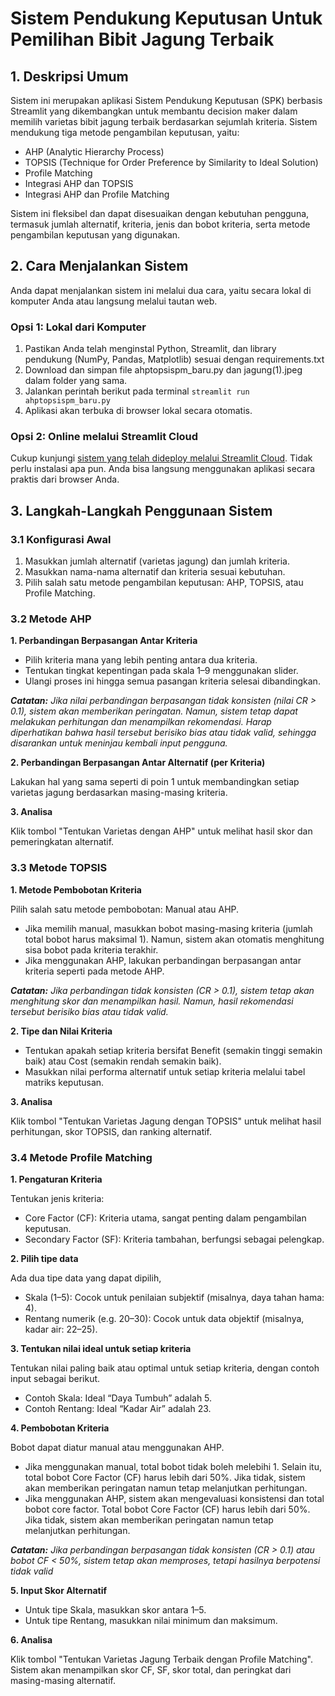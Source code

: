 # Sistem Pendukung Keputusan Untuk Pemilihan Bibit Jagung Terbaik
## 1. Deskripsi Umum
Sistem ini merupakan aplikasi Sistem Pendukung Keputusan (SPK) berbasis Streamlit yang dikembangkan untuk membantu decision maker dalam memilih varietas bibit jagung terbaik berdasarkan sejumlah kriteria. Sistem mendukung tiga metode pengambilan keputusan, yaitu:
*  AHP (Analytic Hierarchy Process)
*  TOPSIS (Technique for Order Preference by Similarity to Ideal Solution)
*  Profile Matching
*  Integrasi AHP dan TOPSIS
*  Integrasi AHP dan Profile Matching

Sistem ini fleksibel dan dapat disesuaikan dengan kebutuhan pengguna, termasuk jumlah alternatif, kriteria, jenis dan bobot kriteria, serta metode pengambilan keputusan yang digunakan.

## 2. Cara Menjalankan Sistem
Anda dapat menjalankan sistem ini melalui dua cara, yaitu secara lokal di komputer Anda atau langsung melalui tautan web.

### Opsi 1: Lokal dari Komputer
1. Pastikan Anda telah menginstal Python, Streamlit, dan library pendukung (NumPy, Pandas, Matplotlib) sesuai dengan requirements.txt
2. Download dan simpan file ahptopsispm_baru.py dan jagung(1).jpeg dalam folder yang sama.
3. Jalankan perintah berikut pada terminal
   `streamlit run ahptopsispm_baru.py`
5. Aplikasi akan terbuka di browser lokal secara otomatis.

### Opsi 2: Online melalui Streamlit Cloud
Cukup kunjungi [sistem yang telah dideploy melalui Streamlit Cloud](https://corn-seeds-decision.streamlit.app/).
Tidak perlu instalasi apa pun. Anda bisa langsung menggunakan aplikasi secara praktis dari browser Anda.

## 3. Langkah-Langkah Penggunaan Sistem
### 3.1 Konfigurasi Awal
1. Masukkan jumlah alternatif (varietas jagung) dan jumlah kriteria.
2. Masukkan nama-nama alternatif dan kriteria sesuai kebutuhan.
3. Pilih salah satu metode pengambilan keputusan: AHP, TOPSIS, atau Profile Matching.
### 3.2 Metode AHP
**1. Perbandingan Berpasangan Antar Kriteria**
   * Pilih kriteria mana yang lebih penting antara dua kriteria.
   * Tentukan tingkat kepentingan pada skala 1–9 menggunakan slider.
   * Ulangi proses ini hingga semua pasangan kriteria selesai dibandingkan.
   
   _**Catatan:** Jika nilai perbandingan berpasangan tidak konsisten (nilai CR > 0.1), sistem akan memberikan peringatan. Namun, sistem tetap dapat melakukan perhitungan dan    menampilkan rekomendasi. Harap diperhatikan bahwa hasil tersebut berisiko bias atau tidak valid, sehingga disarankan untuk meninjau kembali input pengguna._

**2. Perbandingan Berpasangan Antar Alternatif (per Kriteria)**
   
   Lakukan hal yang sama seperti di poin 1 untuk membandingkan setiap varietas jagung berdasarkan masing-masing kriteria.
   
**3. Analisa**
   
   Klik tombol "Tentukan Varietas dengan AHP" untuk melihat hasil skor dan pemeringkatan alternatif.

### 3.3 Metode TOPSIS
**1. Metode Pembobotan Kriteria**

   Pilih salah satu metode pembobotan: Manual atau AHP.
   - Jika memilih manual, masukkan bobot masing-masing kriteria (jumlah total bobot harus maksimal 1). Namun, sistem akan otomatis menghitung sisa bobot pada kriteria terakhir.
   - Jika menggunakan AHP, lakukan perbandingan berpasangan antar kriteria seperti pada metode AHP.
   
   _**Catatan:** Jika perbandingan tidak konsisten (CR > 0.1), sistem tetap akan menghitung skor dan menampilkan hasil. Namun, hasil rekomendasi tersebut berisiko bias atau tidak valid._

**2. Tipe dan Nilai Kriteria**
   * Tentukan apakah setiap kriteria bersifat Benefit (semakin tinggi semakin baik) atau Cost (semakin rendah semakin baik).
   * Masukkan nilai performa alternatif untuk setiap kriteria melalui tabel matriks keputusan.

**3. Analisa**
   
   Klik tombol "Tentukan Varietas Jagung dengan TOPSIS" untuk melihat hasil perhitungan, skor TOPSIS, dan ranking alternatif.

### 3.4 Metode Profile Matching

**1. Pengaturan Kriteria**

   Tentukan jenis kriteria:
   - Core Factor (CF): Kriteria utama, sangat penting dalam pengambilan keputusan.
   - Secondary Factor (SF): Kriteria tambahan, berfungsi sebagai pelengkap.

**2. Pilih tipe data**

Ada dua tipe data yang dapat dipilih,
- Skala (1–5): Cocok untuk penilaian subjektif (misalnya, daya tahan hama: 4).
- Rentang numerik (e.g. 20–30): Cocok untuk data objektif (misalnya, kadar air: 22–25).

**3. Tentukan nilai ideal untuk setiap kriteria**

Tentukan nilai paling baik atau optimal untuk setiap kriteria, dengan contoh input sebagai berikut.
- Contoh Skala: Ideal “Daya Tumbuh” adalah 5.
- Contoh Rentang: Ideal “Kadar Air” adalah 23.

**4. Pembobotan Kriteria**

   Bobot dapat diatur manual atau menggunakan AHP.
   * Jika menggunakan manual, total bobot tidak boleh melebihi 1. Selain itu, total bobot Core Factor (CF) harus lebih dari 50%. Jika tidak, sistem akan memberikan peringatan namun tetap melanjutkan perhitungan.
   * Jika menggunakan AHP, sistem akan mengevaluasi konsistensi dan total bobot core factor. Total bobot Core Factor (CF) harus lebih dari 50%. Jika tidak, sistem akan memberikan peringatan namun tetap melanjutkan perhitungan.
   
   _**Catatan:** Jika perbandingan berpasangan tidak konsisten (CR > 0.1) atau bobot CF < 50%, sistem tetap akan memproses, tetapi hasilnya berpotensi tidak valid_

**5. Input Skor Alternatif**
* Untuk tipe Skala, masukkan skor antara 1–5.
* Untuk tipe Rentang, masukkan nilai minimum dan maksimum.

**6. Analisa**

Klik tombol "Tentukan Varietas Jagung Terbaik dengan Profile Matching". Sistem akan menampilkan skor CF, SF, skor total, dan peringkat dari masing-masing alternatif.

